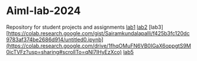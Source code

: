 # Aiml-lab-2024
Repository for student projects and assignments
[lab1](https://github.com/Sairamkundalapalli/Aiml-lab-2024/blob/main/Untitled1.ipynb)
[lab2](https://colab.research.google.com/github/Sairamkundalapalli/Aiml-lab-2024/blob/main/Untitled2.ipynb)
[lab3][https://colab.research.google.com/gist/Sairamkundalapalli/f425b3fc120dc9783af374be2686d914/untitled0.ipynb](https://colab.research.google.com/drive/1fhqOMuFN6VB0IGaX6oppgtS9M0icTVFz?usp=sharing#scrollTo=qNl7IHyEzXco)
[lab5](https://colab.research.google.com/drive/1YlNBBY6-t9o-tRI3T83myOBKqReLCT2E?authuser=0#scrollTo=Pb5mWKUquxbw)
